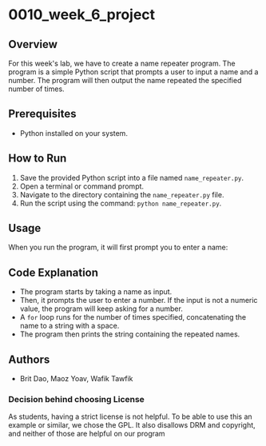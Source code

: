 # 0010_week_6_project

## Overview
For this week's lab, we have to create a name repeater program. The program is a simple Python script that prompts a user to input a name and a number. The program will then output the name repeated the specified number of times.

## Prerequisites
- Python installed on your system.

## How to Run
1. Save the provided Python script into a file named `name_repeater.py`.
2. Open a terminal or command prompt.
3. Navigate to the directory containing the `name_repeater.py` file.
4. Run the script using the command: `python name_repeater.py`.

## Usage
When you run the program, it will first prompt you to enter a name:

## Code Explanation
- The program starts by taking a name as input.
- Then, it prompts the user to enter a number. If the input is not a numeric value, the program will keep asking for a number.
- A `for` loop runs for the number of times specified, concatenating the name to a string with a space.
- The program then prints the string containing the repeated names.

## Authors
- Brit Dao, Maoz Yoav, Wafik Tawfik

### Decision behind choosing License
As students, having a strict license is not helpful. To be able to use this an example or similar, we chose the GPL. It also disallows DRM and copyright, and neither of those are helpful on our program